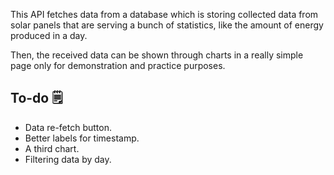 This API fetches data from a database which is storing collected data from solar panels that are serving a bunch of statistics, like the amount of energy produced in a day.

Then, the received data can be shown through charts in a really simple page only for demonstration and practice purposes.

## To-do 🗒️
-   Data re-fetch button.
-   Better labels for timestamp.
-   A third chart.
-   Filtering data by day.
